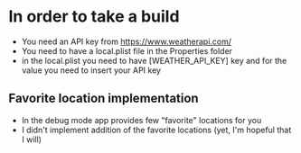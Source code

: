 # In order to take a build
* You need an API key from https://www.weatherapi.com/
* You need to have a local.plist file in the Properties folder
* in the local.plist you need to have [WEATHER_API_KEY] key and for the value you need to insert your API key

## Favorite location implementation
* In the debug mode app provides few "favorite" locations for you
* I didn't implement addition of the favorite locations (yet, I'm hopeful that I will)
